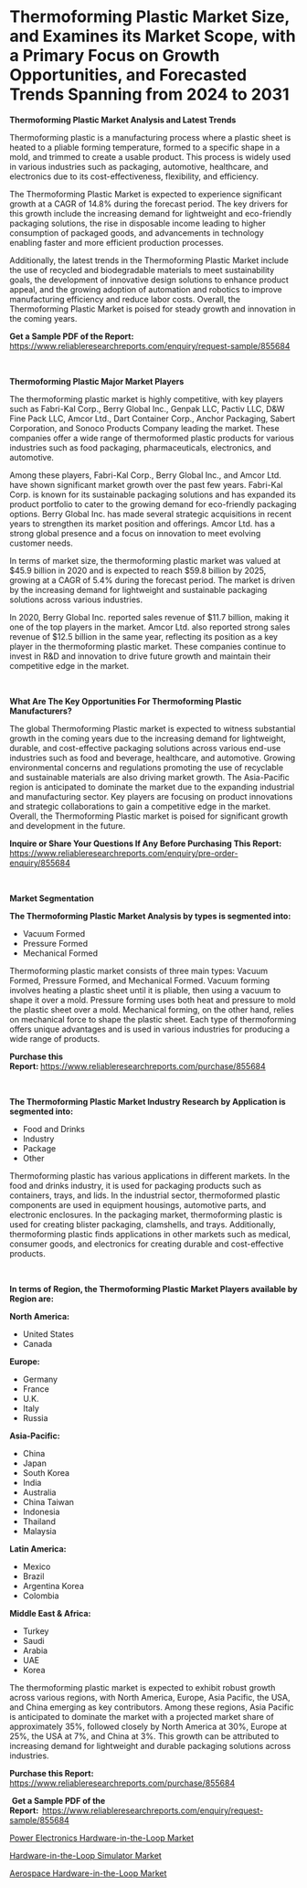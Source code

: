 <p><h1>Thermoforming Plastic Market Size, and Examines its Market Scope, with a Primary Focus on Growth Opportunities, and Forecasted Trends Spanning from 2024 to 2031</h1></p><p><strong>Thermoforming Plastic Market Analysis and Latest Trends</strong></p>
<p><p>Thermoforming plastic is a manufacturing process where a plastic sheet is heated to a pliable forming temperature, formed to a specific shape in a mold, and trimmed to create a usable product. This process is widely used in various industries such as packaging, automotive, healthcare, and electronics due to its cost-effectiveness, flexibility, and efficiency.</p><p>The Thermoforming Plastic Market is expected to experience significant growth at a CAGR of 14.8% during the forecast period. The key drivers for this growth include the increasing demand for lightweight and eco-friendly packaging solutions, the rise in disposable income leading to higher consumption of packaged goods, and advancements in technology enabling faster and more efficient production processes.</p><p>Additionally, the latest trends in the Thermoforming Plastic Market include the use of recycled and biodegradable materials to meet sustainability goals, the development of innovative design solutions to enhance product appeal, and the growing adoption of automation and robotics to improve manufacturing efficiency and reduce labor costs. Overall, the Thermoforming Plastic Market is poised for steady growth and innovation in the coming years.</p></p>
<p><strong>Get a Sample PDF of the Report:&nbsp;</strong> <a href="https://www.reliableresearchreports.com/enquiry/request-sample/855684">https://www.reliableresearchreports.com/enquiry/request-sample/855684</a></p>
<p>&nbsp;</p>
<p><strong>Thermoforming Plastic Major Market Players</strong></p>
<p><p>The thermoforming plastic market is highly competitive, with key players such as Fabri-Kal Corp., Berry Global Inc., Genpak LLC, Pactiv LLC, D&W Fine Pack LLC, Amcor Ltd., Dart Container Corp., Anchor Packaging, Sabert Corporation, and Sonoco Products Company leading the market. These companies offer a wide range of thermoformed plastic products for various industries such as food packaging, pharmaceuticals, electronics, and automotive.</p><p>Among these players, Fabri-Kal Corp., Berry Global Inc., and Amcor Ltd. have shown significant market growth over the past few years. Fabri-Kal Corp. is known for its sustainable packaging solutions and has expanded its product portfolio to cater to the growing demand for eco-friendly packaging options. Berry Global Inc. has made several strategic acquisitions in recent years to strengthen its market position and offerings. Amcor Ltd. has a strong global presence and a focus on innovation to meet evolving customer needs.</p><p>In terms of market size, the thermoforming plastic market was valued at $45.9 billion in 2020 and is expected to reach $59.8 billion by 2025, growing at a CAGR of 5.4% during the forecast period. The market is driven by the increasing demand for lightweight and sustainable packaging solutions across various industries.</p><p>In 2020, Berry Global Inc. reported sales revenue of $11.7 billion, making it one of the top players in the market. Amcor Ltd. also reported strong sales revenue of $12.5 billion in the same year, reflecting its position as a key player in the thermoforming plastic market. These companies continue to invest in R&D and innovation to drive future growth and maintain their competitive edge in the market.</p></p>
<p>&nbsp;</p>
<p><strong>What Are The Key Opportunities For Thermoforming Plastic Manufacturers?</strong></p>
<p><p>The global Thermoforming Plastic market is expected to witness substantial growth in the coming years due to the increasing demand for lightweight, durable, and cost-effective packaging solutions across various end-use industries such as food and beverage, healthcare, and automotive. Growing environmental concerns and regulations promoting the use of recyclable and sustainable materials are also driving market growth. The Asia-Pacific region is anticipated to dominate the market due to the expanding industrial and manufacturing sector. Key players are focusing on product innovations and strategic collaborations to gain a competitive edge in the market. Overall, the Thermoforming Plastic market is poised for significant growth and development in the future.</p></p>
<p><strong>Inquire or Share Your Questions If Any Before Purchasing This Report:</strong> <a href="https://www.reliableresearchreports.com/enquiry/pre-order-enquiry/855684">https://www.reliableresearchreports.com/enquiry/pre-order-enquiry/855684</a></p>
<p>&nbsp;</p>
<p><strong>Market Segmentation</strong></p>
<p><strong>The Thermoforming Plastic Market Analysis by types is segmented into:</strong></p>
<p><ul><li>Vacuum Formed</li><li>Pressure Formed</li><li>Mechanical Formed</li></ul></p>
<p><p>Thermoforming plastic market consists of three main types: Vacuum Formed, Pressure Formed, and Mechanical Formed. Vacuum forming involves heating a plastic sheet until it is pliable, then using a vacuum to shape it over a mold. Pressure forming uses both heat and pressure to mold the plastic sheet over a mold. Mechanical forming, on the other hand, relies on mechanical force to shape the plastic sheet. Each type of thermoforming offers unique advantages and is used in various industries for producing a wide range of products.</p></p>
<p><strong>Purchase this Report:&nbsp;</strong><a href="https://www.reliableresearchreports.com/purchase/855684">https://www.reliableresearchreports.com/purchase/855684</a></p>
<p>&nbsp;</p>
<p><strong>The Thermoforming Plastic Market Industry Research by Application is segmented into:</strong></p>
<p><ul><li>Food and Drinks</li><li>Industry</li><li>Package</li><li>Other</li></ul></p>
<p><p>Thermoforming plastic has various applications in different markets. In the food and drinks industry, it is used for packaging products such as containers, trays, and lids. In the industrial sector, thermoformed plastic components are used in equipment housings, automotive parts, and electronic enclosures. In the packaging market, thermoforming plastic is used for creating blister packaging, clamshells, and trays. Additionally, thermoforming plastic finds applications in other markets such as medical, consumer goods, and electronics for creating durable and cost-effective products.</p></p>
<p>&nbsp;</p>
<p><strong>In terms of Region, the Thermoforming Plastic Market Players available by Region are:</strong></p>
<p>
    <p> <strong> North America: </strong>
        <ul>
            <li>United States</li>
            <li>Canada</li>
        </ul>
        </p> 
    <p> <strong> Europe: </strong>
        <ul>
            <li>Germany</li>
            <li>France</li>
            <li>U.K.</li>
            <li>Italy</li>
            <li>Russia</li>
        </ul>
        </p> 
    <p> <strong> Asia-Pacific: </strong>
        <ul>
            <li>China</li>
            <li>Japan</li>
            <li>South Korea</li>
            <li>India</li>
            <li>Australia</li>
            <li>China Taiwan</li>
            <li>Indonesia</li>
            <li>Thailand</li>
            <li>Malaysia</li>
        </ul>
        </p> 
    <p> <strong> Latin America: </strong>
        <ul>
            <li>Mexico</li>
            <li>Brazil</li>
            <li>Argentina Korea</li>
            <li>Colombia</li>
        </ul>
        </p> 
    <p> <strong> Middle East & Africa: </strong>
        <ul>
            <li>Turkey</li>
            <li>Saudi</li>
            <li>Arabia</li>
            <li>UAE</li>
            <li>Korea</li>
        </ul>
    </p>
    </p>
<p><p>The thermoforming plastic market is expected to exhibit robust growth across various regions, with North America, Europe, Asia Pacific, the USA, and China emerging as key contributors. Among these regions, Asia Pacific is anticipated to dominate the market with a projected market share of approximately 35%, followed closely by North America at 30%, Europe at 25%, the USA at 7%, and China at 3%. This growth can be attributed to increasing demand for lightweight and durable packaging solutions across industries.</p></p>
<p><strong>Purchase this Report: </strong><a href="https://www.reliableresearchreports.com/purchase/855684">https://www.reliableresearchreports.com/purchase/855684</a></p>
<p>&nbsp;<strong>Get a Sample PDF of the Report:&nbsp;&nbsp;</strong><a href="https://www.reliableresearchreports.com/enquiry/request-sample/855684">https://www.reliableresearchreports.com/enquiry/request-sample/855684</a></p>
<p><strong></strong></p>
<p><p><a href="https://view.publitas.com/reportprime-1/power-electronics-hardware-in-the-loop-market-research-report-reveals-the-latest-trends-and-opportunities-of-this-market-for-period-from-2023-2030/">Power Electronics Hardware-in-the-Loop Market</a></p><p><a href="https://view.publitas.com/reportprime-1/hardware-in-the-loop-simulator-market-research-report-provides-critical-insights-that-can-help-shape-business-development-and-investment-strategies/">Hardware-in-the-Loop Simulator Market</a></p><p><a href="https://view.publitas.com/reportprime-1/aerospace-hardware-in-the-loop-market-research-report-forecasted-for-period-from-2023-2030-by-market-type-market-application-and-region/">Aerospace Hardware-in-the-Loop Market</a></p></p>